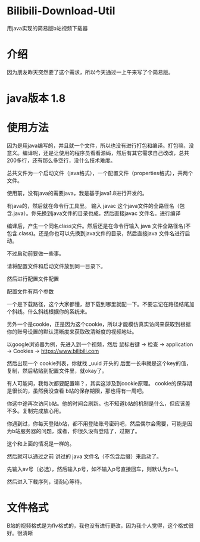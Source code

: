 # Bilibili-Download-Util
用java实现的简易版b站视频下载器

# 介绍

因为朋友昨天突然要了这个需求，所以今天通过一上午来写了个简易版。


# java版本 1.8



# 使用方法

因为是用java编写的，并且就一个文件，所以也没有进行打包和编译。打包嘛，没意义。编译呢，还是让使用的程序员看看源码，然后有其它需求自己改改，总共200多行，还有那么多空行，没什么技术难度。

总共文件为一个启动文件（java格式），一个配置文件（properties格式），共两个文件。

使用前，没有java的需要java，我是基于java1.8进行开发的。

有java的，然后就在命令行工具里。 输入 javac 这个java文件的全路径名（包含.java）。你先换到java文件的目录也成，然后直接javac 文件名。进行编译

编译后，产生一个同名class文件。然后还是在命令行输入 java 文件全路径名(不包含.class)。还是你也可以先换到java文件的目录，然后直接java 文件名进行启动。

不过启动前要做一些事。

请将配置文件和启动文件放到同一目录下。

然后进行配置文件配置

配置文件有两个参数

一个是下载路径，这个大家都懂，想下载到哪里就配一下。不要忘记在路径结尾加个斜线。什么斜线根据你的系统来。

另外一个是cookie，正是因为这个cookie，所以才能模仿真实访问来获取到根据你的账号设置的默认清晰度来获取改清晰度的视频地址。


以google浏览器为例，先进入到一个视频，然后 鼠标右键 -> 检查 -> application -> Cookies -> https://www.bilibili.com 

然后出现一个 cookie列表，你就找 _uuid 开头的 后面一长串就是这个key的值，复制，然后粘贴到配置文件里，就okay了。

有人可能问，我每次都要配置嘛？，其实这涉及到cookie原理。 cookie的保存期是很长的，虽然我没查看 b站的保存期限，那也得有一周吧。

你这中途再次访问b站。他的时间会刷新。也不知道b站的机制是什么，但应该差不多。复制完成放心用。

你遇到过，你每天登陆b站，都不用登陆账号密码吧，然后偶尔会需要，可能是因为b站服务器的问题，或者，你很久没有登陆了，过期了。

这个和上面的情况是一样的。


然后就可以通过之前 讲过的 java 文件名（不包含后缀）来启动了。

先输入av号（必选），然后输入p号，如不输入p号直接回车，则默认为p=1。

然后进入下载序列，请耐心等待。



# 文件格式

B站的视频格式是为flv格式的，我也没有进行更改，因为我个人觉得，这个格式很好。很清晰

